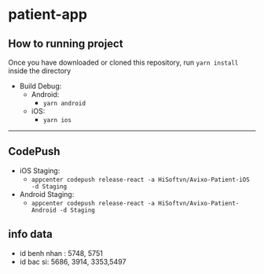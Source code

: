 # patient-app
## How to running project

Once you have downloaded or cloned this repository, run `yarn install` inside the directory

- Build Debug:
  - Android:
    - `yarn android`
  - iOS:
    - `yarn ios`
---

## CodePush
- iOS Staging:
  - `appcenter codepush release-react -a HiSoftvn/Avixo-Patient-iOS -d Staging`
- Android Staging:
  - `appcenter codepush release-react -a HiSoftvn/Avixo-Patient-Android -d Staging`

## info data
 - id benh nhan : 5748, 5751
 - id bac si: 5686, 3914, 3353,5497